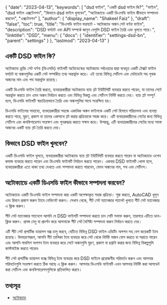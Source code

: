 {
  "date": "2023-04-13",
  "keywords": [
"dsd ফাইল",
"একটি dsd ফাইল কি?",
"ফাইল",
"dsd ফাইল এক্সটেনশন",
"কিভাবে dsd ফাইল খুলবেন",
"অটোক্যাডে একটি ডিএসডি ফাইল কীভাবে সম্পাদনা করবেন",
"এক্সটেনশন"
],
  "author": {
    "display_name": "Shakeel Faiz"
},
  "draft": "false",
  "toc": true,
  "title": "ডিএসডি ফাইল ফরম্যাট - অটোক্যাড অঙ্কন সেট বর্ণনা ফাইল",
  "description": "DSD ফর্ম্যাট এবং API সম্পর্কে জানুন যেগুলি DSD ফাইল তৈরি এবং খুলতে পারে।",
  "linktitle": "DSD",
  "menu": {
    "docs": {
      "identifier": "settings-dsd-bn",
      "parent": "settings"
}
},
  "lastmod": "2023-04-13"
}

## একটি DSD ফাইল কি?
অটোক্যাড ড্রয়িং সেট বর্ণনা (ডিএসডি) ফাইলটি অটোডেস্কের অটোক্যাড সফ্টওয়্যার দ্বারা ব্যবহৃত একটি টেক্সট ফাইল ফর্ম্যাট যা অঙ্কনগুলির একটি সেট সম্পর্কিত তথ্য অন্তর্ভুক্ত করে। এই তথ্যে বিভিন্ন সেটিংস এবং মেটাডেটা সহ পৃথক অঙ্কনের নাম এবং পথ অন্তর্ভুক্ত রয়েছে।

একটি ডিএসডি ফাইল তৈরি করতে, ব্যবহারকারীরা অটোক্যাড ব্যাচ প্লট ইউটিলিটি ব্যবহার করতে পারেন, যা তাদের সেটে অন্তর্ভুক্ত করতে চান এমন অঙ্কন নির্বাচন করতে এবং বিভিন্ন বিকল্প এবং সেটিংস নির্দিষ্ট করতে দেয়। ব্যাচ প্লট সম্পূর্ণ হলে, ডিএসডি ফাইলটি স্বয়ংক্রিয়ভাবে তৈরি এবং অঙ্কনগুলির সাথে সংরক্ষিত হয়।

ডিএসডি ফাইলের সাহায্যে, ব্যবহারকারীরা সহজে একাধিক অঙ্কন ফাইলকে একটি সেট হিসাবে পরিচালনা এবং ব্যবস্থা করতে পারে, মুদ্রণ, প্রকাশ বা তাদের একসাথে প্লট করার প্রক্রিয়াকে সহজ করে। এটি ব্যবহারকারীদের সেটের জন্য বিভিন্ন সেটিংস এবং কনফিগারেশন সংরক্ষণ এবং পুনরুদ্ধার করতে সক্ষম করে। উপরন্তু, এটি ব্যবহারকারীদের সেটের মধ্যে সমস্ত অঙ্কনের একটি ব্যাচ প্লট তৈরি করতে দেয়।

## কিভাবে DSD ফাইল খুলবেন?
একটি ডিএসডি ফাইল খুলতে, ব্যবহারকারীরা অটোক্যাড ব্যাচ প্লট ইউটিলিটি ব্যবহার করতে পারেন বা অটোক্যাডে ওপেন কমান্ড ব্যবহার করতে পারেন এবং ডিএসডি ফাইলটি নির্বাচন করতে পারেন। একবার DSD ফাইলটি খোলা হলে, ব্যবহারকারীরা এতে থাকা তথ্য দেখতে এবং সম্পাদনা করতে পারবেন, যেমন অঙ্কনের নাম, পথ এবং সেটিংস।

## অটোক্যাডে একটি ডিএসডি ফাইল কীভাবে সম্পাদনা করবেন?
অটোক্যাডে একটি ডিএসডি ফাইল সম্পাদনা করা একটি অপেক্ষাকৃত সহজ প্রক্রিয়া। শুরু করতে, AutoCAD খুলুন এবং রিবনে প্রকাশ করুন ট্যাবে নেভিগেট করুন। সেখান থেকে, শীট সেট ম্যানেজার প্যালেট খুলতে শীট সেট ম্যানেজার এ ক্লিক করুন।

শীট সেট ম্যানেজার প্যানেলে আপনি যে DSD ফাইলটি সম্পাদনা করতে চান সেটি সনাক্ত করুন, তারপরে এটিতে ডান-ক্লিক করুন। প্রসঙ্গ মেনু যা প্রদর্শন করে আপনাকে শীট সেট বৈশিষ্ট্য সম্পাদনা করুন নির্বাচন করতে দেয়।

এটি শীট সেট প্রপার্টিজ ডায়ালগ বক্স চালু করবে, যেটিতে বিভিন্ন DSD ফাইল এডিটিং অপশন সহ বেশ কয়েকটি ট্যাব রয়েছে। উদাহরণস্বরূপ, আপনি শীট তালিকা ট্যাব ব্যবহার করে সেট থেকে নির্দিষ্ট অঙ্কন যোগ করতে বা সরাতে পারেন এবং আপনি পাবলিশ অপশন ট্যাব ব্যবহার করে সেটে অঙ্কনগুলি মুদ্রণ, প্রকাশ বা রপ্তানি করার জন্য বিভিন্ন বিকল্পগুলি কাস্টমাইজ করতে পারেন৷

শীট সেট প্রপার্টিজ ডায়ালগ বক্সে বিভিন্ন ট্যাব ব্যবহার করে DSD ফাইলে প্রয়োজনীয় পরিবর্তন করুন এবং আপনার পরিবর্তনগুলি সংরক্ষণ করতে ঠিক আছে এ ক্লিক করুন। আপনার ডিএসডি ফাইলটি এখন আপনার নির্দিষ্ট করা আপডেট করা সেটিংস এবং কনফিগারেশনগুলিকে প্রতিফলিত করবে।

## তথ্যসূত্র
* [অটোক্যাড](https://en.wikipedia.org/wiki/AutoCAD)


